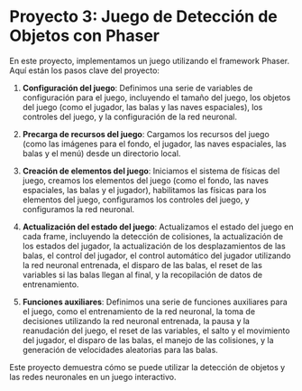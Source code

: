 # Proyecto 3: Juego de Detección de Objetos con Phaser

En este proyecto, implementamos un juego utilizando el framework Phaser. Aquí están los pasos clave del proyecto:

1. **Configuración del juego**: Definimos una serie de variables de configuración para el juego, incluyendo el tamaño del juego, los objetos del juego (como el jugador, las balas y las naves espaciales), los controles del juego, y la configuración de la red neuronal.

2. **Precarga de recursos del juego**: Cargamos los recursos del juego (como las imágenes para el fondo, el jugador, las naves espaciales, las balas y el menú) desde un directorio local.

3. **Creación de elementos del juego**: Iniciamos el sistema de físicas del juego, creamos los elementos del juego (como el fondo, las naves espaciales, las balas y el jugador), habilitamos las físicas para los elementos del juego, configuramos los controles del juego, y configuramos la red neuronal.

4. **Actualización del estado del juego**: Actualizamos el estado del juego en cada frame, incluyendo la detección de colisiones, la actualización de los estados del jugador, la actualización de los desplazamientos de las balas, el control del jugador, el control automático del jugador utilizando la red neuronal entrenada, el disparo de las balas, el reset de las variables si las balas llegan al final, y la recopilación de datos de entrenamiento.

5. **Funciones auxiliares**: Definimos una serie de funciones auxiliares para el juego, como el entrenamiento de la red neuronal, la toma de decisiones utilizando la red neuronal entrenada, la pausa y la reanudación del juego, el reset de las variables, el salto y el movimiento del jugador, el disparo de las balas, el manejo de las colisiones, y la generación de velocidades aleatorias para las balas.

Este proyecto demuestra cómo se puede utilizar la detección de objetos y las redes neuronales en un juego interactivo.
